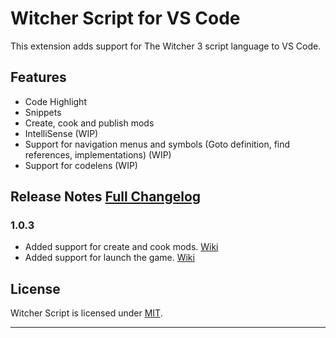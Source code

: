 # Witcher Script for VS Code

This extension adds support for The Witcher 3 script language to VS Code.

## Features
- Code Highlight
- Snippets
- Create, cook and publish mods
- IntelliSense (WIP)
- Support for navigation menus and symbols (Goto definition, find references, implementations) (WIP)
- Support for codelens (WIP)

## Release Notes [Full Changelog](CHANGELOG.md)

### 1.0.3
- Added support for create and cook mods. [Wiki](https://github.com/nicollasricas/vscode-witcherscript/wiki)
- Added support for launch the game. [Wiki](https://github.com/nicollasricas/vscode-witcherscript/wiki)

## License

Witcher Script is licensed under [MIT](https://opensource.org/licenses/MIT).

-----------------------------------------------------------------------------------------------------------